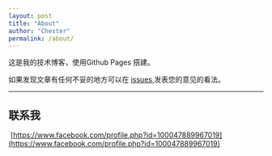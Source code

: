 ```yaml
---
layout: post
title: "About"
author: "Chester"
permalink: /about/
---
```






这是我的技术博客，使用Github Pages 搭建。



如果发现文章有任何不妥的地方可以在 [issues ]( https://github.com/asd2569484392/asd2569484392.github.io/issues )发表您的意见的看法。



------



## 联系我
<img src="https://image.flaticon.com/icons/png/512/124/124010.png" alt="FaceBook" style="zoom:5%; float:left;" /> [https://www.facebook.com/profile.php?id=100047889967019](https://www.facebook.com/profile.php?id=100047889967019)





